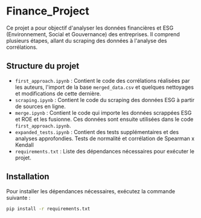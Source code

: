 # Finance_Project

Ce projet a pour objectif d'analyser les données financières et ESG (Environnement, Social et Gouvernance) des entreprises. Il comprend plusieurs étapes, allant du scraping des données à l'analyse des corrélations.

## Structure du projet

- `first_approach.ipynb` : Contient le code des corrélations réalisées par les auteurs, l'import de la base `merged_data.csv` et quelques nettoyages et modifications de cette dernière.
- `scraping.ipynb` : Contient le code du scraping des données ESG à partir de sources en ligne.
- `merge.ipynb` : Contient le code qui importe les données scrappées ESG et ROE et les fusionne. Ces données sont ensuite utilisées dans le code `first_approach.ipynb`.
- `expanded_tests.ipynb` : Contient des tests supplémentaires et des analyses approfondies. Tests de normalité et corrélation de Spearman x Kendall
- `requirements.txt` : Liste des dépendances nécessaires pour exécuter le projet.

## Installation

Pour installer les dépendances nécessaires, exécutez la commande suivante :

```sh
pip install -r requirements.txt